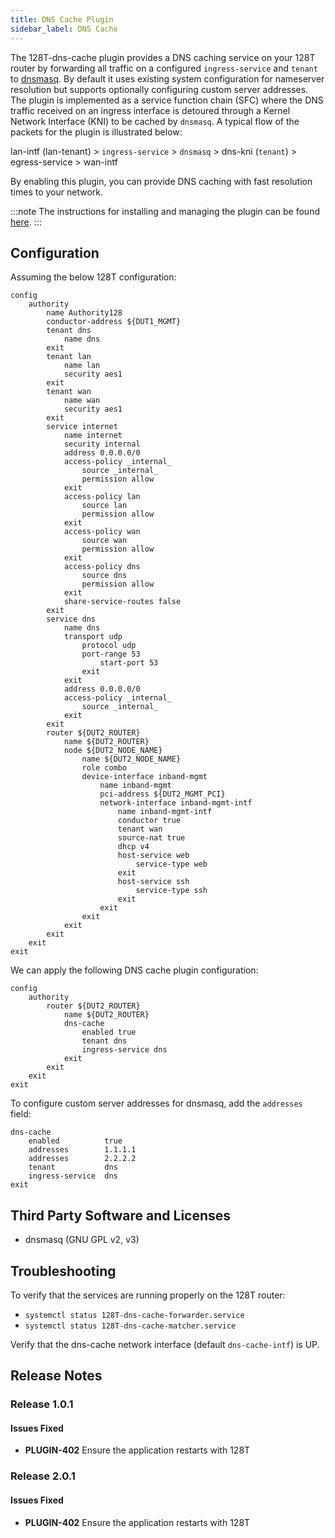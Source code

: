 ```yaml
---
title: DNS Cache Plugin
sidebar_label: DNS Cache
---
```


The 128T-dns-cache plugin provides a DNS caching service on your 128T router by forwarding all traffic on a configured `ingress-service` and `tenant` to [dnsmasq](http://www.thekelleys.org.uk/dnsmasq/doc.html). By default it uses existing system configuration for nameserver resolution but supports optionally configuring custom server addresses. The plugin is implemented as a service function chain (SFC) where the DNS traffic received on an ingress interface is detoured through a Kernel Network Interface (KNI) to be cached by `dnsmasq`. A typical flow of the packets for the plugin is illustrated below:

lan-intf (lan-tenant) > `ingress-service` > `dnsmasq` > dns-kni (`tenant`) > egress-service > wan-intf

By enabling this plugin, you can provide DNS caching with fast resolution times to your network.

:::note
The instructions for installing and managing the plugin can be found [here](plugin_intro#installation-and-management).
:::

## Configuration

Assuming the below 128T configuration:
```
config
    authority
        name Authority128
        conductor-address ${DUT1_MGMT}
        tenant dns
            name dns
        exit
        tenant lan
            name lan
            security aes1
        exit
        tenant wan
            name wan
            security aes1
        exit
        service internet
            name internet
            security internal
            address 0.0.0.0/0
            access-policy _internal_
                source _internal_
                permission allow
            exit
            access-policy lan
                source lan
                permission allow
            exit
            access-policy wan
                source wan
                permission allow
            exit
            access-policy dns
                source dns
                permission allow
            exit
            share-service-routes false
        exit
        service dns
            name dns
            transport udp
                protocol udp
                port-range 53
                    start-port 53
                exit
            exit
            address 0.0.0.0/0
            access-policy _internal_
                source _internal_
            exit
        exit
        router ${DUT2_ROUTER}
            name ${DUT2_ROUTER}
            node ${DUT2_NODE_NAME}
                name ${DUT2_NODE_NAME}
                role combo
                device-interface inband-mgmt
                    name inband-mgmt
                    pci-address ${DUT2_MGMT_PCI}
                    network-interface inband-mgmt-intf
                        name inband-mgmt-intf
                        conductor true
                        tenant wan
                        source-nat true
                        dhcp v4
                        host-service web
                            service-type web
                        exit
                        host-service ssh
                            service-type ssh
                        exit
                    exit
                exit
            exit
        exit
    exit
exit
```


We can apply the following DNS cache plugin configuration:
```
config
    authority
        router ${DUT2_ROUTER}
            name ${DUT2_ROUTER}
            dns-cache
                enabled true
                tenant dns
                ingress-service dns
            exit
        exit
    exit
exit
```

To configure custom server addresses for dnsmasq, add the `addresses` field:
```
dns-cache
    enabled          true
    addresses        1.1.1.1
    addresses        2.2.2.2
    tenant           dns
    ingress-service  dns
exit
```

## Third Party Software and Licenses
- dnsmasq (GNU GPL v2, v3)

## Troubleshooting
To verify that the services are running properly on the 128T router:
* `systemctl status 128T-dns-cache-forwarder.service`
* `systemctl status 128T-dns-cache-matcher.service`

Verify that the dns-cache network interface (default `dns-cache-intf`) is UP.

## Release Notes

### Release 1.0.1

#### Issues Fixed
- **PLUGIN-402** Ensure the application restarts with 128T

### Release 2.0.1

#### Issues Fixed
- **PLUGIN-402** Ensure the application restarts with 128T
